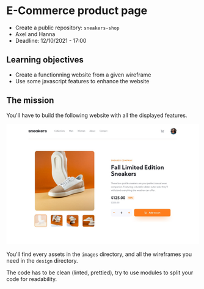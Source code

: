 # E-Commerce product page

- Create a public repository: `sneakers-shop`
- Axel and Hanna
- Deadline: 12/10/2021 - 17:00

## Learning objectives

- Create a functionning website from a given wireframe
- Use some javascript features to enhance the website

## The mission

You'll have to build the following website with all the displayed features.

![Sneakers webshop](./design/desktop-design.jpg)

You'll find every assets in the `images` directory, and all the wireframes you need in the `design` directory.

The code has to be clean (linted, prettied), try to use modules to split your code for readability.
